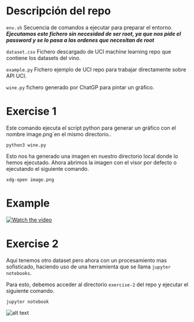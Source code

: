 # Descripción del repo
`env.sh` Secuencia de comandos a ejecutar para preparar el entorno. ***Ejecutamos este fichero sin necesidad de ser root, ya que nos pide el password y se lo pasa a las ordenes que necesitan de root***

`dataset.csv` Fichero descargado de UCI machine learning repo que contiene los datasets del vino.

`example.py` Fichero ejemplo de UCI repo para trabajar directamente sobre API UCI.

`wine.py` fichero generado por ChatGP para pintar un gráfico.

# Exercise 1
Este comando ejecuta el script python para generar un gráfico con el nombre ìmage.png`en el mismo directorio..

```python3 wine.py```

Esto nos ha generado una imagen en nuestro directorio local donde lo hemos ejecutado. Ahora abrimos la imagen con el visor por defecto o ejecutando el siguiente comando.

```xdg-open image.png```

# Example

[![Watch the video](https://img.youtube.com/vi/XKj6L24Zpd0/maxresdefault.jpg)](https://youtu.be/XKj6L24Zpd0)


# Exercise 2

Aquí tenemos otro dataset pero ahora con un procesamiento mas sofisticado, haciendo uso de una herramienta que se llama `jupyter notebooks`. 

Para esto, debemos acceder al directorio ```exercise-2``` del repo y ejecutar el siguiente comando.

```jupyter notebook```

![alt text](https://github.com/titansmc/wine/blob/master/notebook-plot.png "Jupyter notebook")
